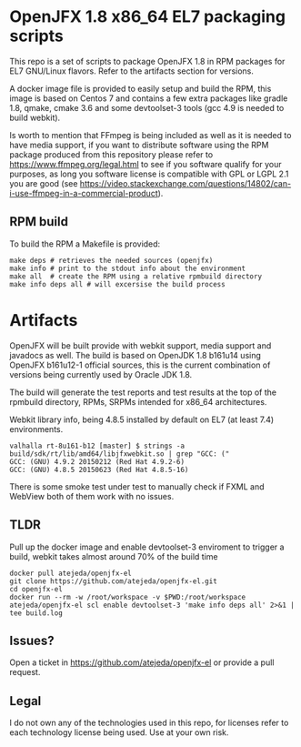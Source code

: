 # OpenJFX 1.8 x86_64 EL7 packaging scripts

This repo is a set of scripts to package OpenJFX 1.8 in RPM packages for EL7 GNU/Linux flavors. Refer to the artifacts section for versions.

A docker image file is provided to easily setup and build the RPM, this image is based on Centos 7 and contains a few extra packages like gradle 1.8, qmake, cmake 3.6 and some devtoolset-3 tools (gcc 4.9 is needed to build webkit). 

Is worth to mention that FFmpeg is being included as well as it is needed to have media support, if you want to distribute software using the RPM package produced from this repository please refer to https://www.ffmpeg.org/legal.html to see if you software qualify for your purposes, as long you software license is compatible with GPL or LGPL 2.1 you are good (see https://video.stackexchange.com/questions/14802/can-i-use-ffmpeg-in-a-commercial-product).

## RPM build

To build the RPM a Makefile is provided:
```
make deps # retrieves the needed sources (openjfx)
make info # print to the stdout info about the environment
make all  # create the RPM using a relative rpmbuild directory
make info deps all # will excersise the build process
```

# Artifacts

OpenJFX will be built provide with webkit support, media support and javadocs as well. The build is based on OpenJDK 1.8 b161u14 using OpenJFX b161u12-1 official sources, this is the current combination of versions being currently used by Oracle JDK 1.8.

The build will generate the test reports and test results at the top of the rpmbuild directory, RPMs, SRPMs intended for x86_64 architectures.

Webkit library info, being 4.8.5 installed by default on EL7 (at least 7.4) environments.

```
valhalla rt-8u161-b12 [master] $ strings -a build/sdk/rt/lib/amd64/libjfxwebkit.so | grep "GCC: ("
GCC: (GNU) 4.9.2 20150212 (Red Hat 4.9.2-6)
GCC: (GNU) 4.8.5 20150623 (Red Hat 4.8.5-16)
```

There is some smoke test under test to manually check if FXML and WebView both of them work with no issues.

## TLDR

Pull up the docker image and enable devtoolset-3 enviroment to trigger a build, webkit takes almost around 70% of the build time 

```
docker pull atejeda/openjfx-el
git clone https://github.com/atejeda/openjfx-el.git
cd openjfx-el
docker run --rm -w /root/workspace -v $PWD:/root/workspace atejeda/openjfx-el scl enable devtoolset-3 'make info deps all' 2>&1 | tee build.log
```

## Issues?

Open a ticket in https://github.com/atejeda/openjfx-el or provide a pull request.

## Legal

I do not own any of the technologies used in this repo, for licenses refer to each technology license being used. Use at your own risk.
